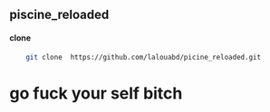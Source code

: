 ## piscine_reloaded
#### clone
```bash
	git clone  https://github.com/lalouabd/picine_reloaded.git
```
#	go fuck your self bitch

